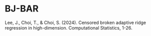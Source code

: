 # BJ-BAR
Lee, J., Choi, T., & Choi, S. (2024). Censored broken adaptive ridge regression in high-dimension. Computational Statistics, 1-26.


